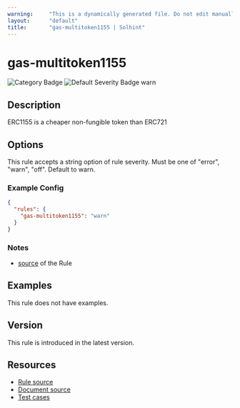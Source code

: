 ```yaml
---
warning:     "This is a dynamically generated file. Do not edit manually."
layout:      "default"
title:       "gas-multitoken1155 | Solhint"
---
```


# gas-multitoken1155
![Category Badge](https://img.shields.io/badge/-Gas%20Consumption%20Rules-informational)
![Default Severity Badge warn](https://img.shields.io/badge/Default%20Severity-warn-yellow)

## Description
ERC1155 is a cheaper non-fungible token than ERC721

## Options
This rule accepts a string option of rule severity. Must be one of "error", "warn", "off". Default to warn.

### Example Config
```json
{
  "rules": {
    "gas-multitoken1155": "warn"
  }
}
```

### Notes
- [source](https://www.rareskills.io/post/gas-optimization?postId=c9db474a-ff97-4fa3-a51d-fe13ccb8fe3b&utm_campaign=42ccb5d8-c2cc-4416-b661-8eec8368f72b&utm_source=so&utm_medium=mail&utm_content=40a3d3be-d07d-479e-af1d-6b2ef1b950da&cid=9619984a-b43c-4002-ba71-820fd72bb83a#viewer-8v8t9) of the Rule

## Examples
This rule does not have examples.

## Version
This rule is introduced in the latest version.

## Resources
- [Rule source](https://github.com/protofire/solhint/tree/master/lib/rules/gas-consumption/gas-multitoken1155.js)
- [Document source](https://github.com/protofire/solhint/tree/master/docs/rules/gas-consumption/gas-multitoken1155.md)
- [Test cases](https://github.com/protofire/solhint/tree/master/test/rules/gas-consumption/gas-multitoken1155.js)
